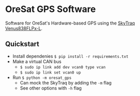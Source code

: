 # OreSat GPS Software

Software for OreSat's Hardware-based GPS using the [SkyTraq Venus838FLPx-L].

## Quickstart

- Install dependenies `$ pip install -r requirements.txt`
- Make a virtual CAN bus
  - `$ sudo ip link add dev vcan0 type vcan`
  - `$ sudo ip link set vcan0 up`
- Run `$ python -m oresat_gps`
  - Can mock the SkyTraq by adding the `-m` flag
  - See other options with `-h` flag

[SkyTraq Venus838FLPx-L]:https://www.skytraq.com.tw/homesite/Venus838FLPx_PB_v1.pdf
